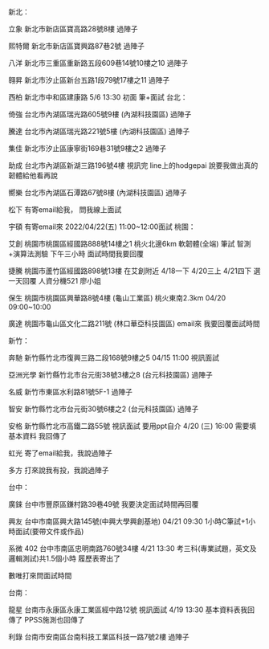 新北：

立象 新北市新店區寶高路28號8樓
過陣子

熙特爾 新北市新店區寶興路87巷2號
過陣子

八洋 新北市三重區重新路五段609巷14號10樓之10
過陣子

翱昇 新北市汐止區新台五路1段79號17樓之11
過陣子

西柏 新北市中和區建康路
5/6 13:30 初面 筆+面試
台北：

倚強 台北市內湖區瑞光路605號9樓 (內湖科技園區)
過陣子

騰達 台北市內湖區瑞光路221號5樓 (內湖科技園區)
過陣子

集佳 新北市汐止區康寧街169巷31號9樓之2
過陣子

助成 台北市內湖區新湖三路196號4樓
視訊完 line上的hodgepai 說要我做出真的韌體給他看再說

嚮樂 台北市內湖區石潭路67號8樓 (內湖科技園區)
過陣子

松下
有寄email給我， 問我線上面試

宇碩
有寄email來 2022/04/22(五) 11:00~12:00面試
桃園：

艾創 桃園市桃園區經國路888號14樓之1  桃火北邊6km
軟韌體(全端) 筆試 智測+演算法測驗 下午三小時 面試時間我要回覆

捷騰 桃園市蘆竹區經國路898號13樓  在艾創附近
4/18一下 4/20三上 4/21四下 選一天回覆 人資分機521 廖小姐

保生 桃園市桃園區興華路8號4樓 (龜山工業區) 桃火東南2.3km
04/20 09:00~10:00

廣達 桃園市龜山區文化二路211號 (林口華亞科技園區)
email來 我要回覆面試時間

新竹：

奔馳 新竹縣竹北市復興三路二段168號9樓之5
04/15 11:00 視訊面試

亞洲光學 新竹縣竹北市台元街38號3樓之8 (台元科技園區)
過陣子

名威 新竹市東區水利路81號5F-1
過陣子

智安 新竹縣竹北市台元街30號6樓之2 (台元科技園區)
過陣子

安格 新竹縣竹北市高鐵二路55號
視訊面試 要用ppt自介 4/20 (三)  16:00
需要填基本資料 我回傳了

虹光
寄了email給我，我說過陣子

多方
打來說我有投，我說過陣子

台中：

廣錸 台中市豐原區鎌村路39巷49號
我要決定面試時間再回覆

興友 台中市南區興大路145號(中興大學興創基地)
04/21 09:30 1小時C筆試+1小時面試(要帶文件或作品)

系微 402 台中市南區忠明南路760號34樓
4/21  13:30 考三科(專業試題，英文及邏輯測試)共1.5個小時
履歷表寄出了

數唯打來問面試時間

台南：

龍星 台南市永康區永康工業區經中路12號
視訊面試 4/19 13:30
基本資料表我回傳了 PPSS施測也回傳了

利錄 台南市安南區台南科技工業區科技一路7號2樓
過陣子 